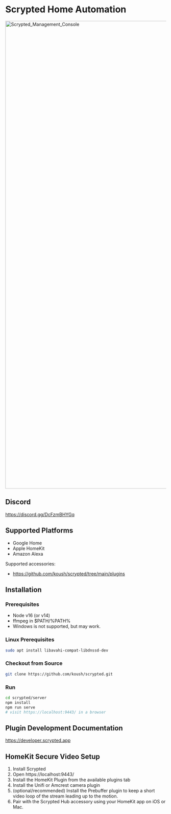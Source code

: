 # Scrypted Home Automation

<img width="1460" alt="Scrypted_Management_Console" src="https://user-images.githubusercontent.com/73924/131903488-722d87ac-a0b0-40fe-b605-326e6b886e35.png">

## Discord

https://discord.gg/DcFzmBHYGq

## Supported Platforms

 * Google Home
 * Apple HomeKit
 * Amazon Alexa

Supported accessories: 
 * https://github.com/koush/scrypted/tree/main/plugins

## Installation

### Prerequisites

* Node v16 (or v14)
* ffmpeg in $PATH/%PATH%
* Windows is not supported, but may work.

### Linux Prerequisites

```sh
sudo apt install libavahi-compat-libdnssd-dev
```

### Checkout from Source

```sh
git clone https://github.com/koush/scrypted.git
```

### Run

```sh
cd scrypted/server
npm install
npm run serve
# visit https://localhost:9443/ in a browser
```

## Plugin Development Documentation

https://developer.scrypted.app

## HomeKit Secure Video Setup

1. Install Scrypted
2. Open https://localhost:9443/
3. Install the HomeKit Plugin from the available plugins tab
4. Install the Unifi or Amcrest camera plugin
5. (optional/recommended) Install the Prebuffer plugin to keep a short video loop of the stream leading up to the motion.
6. Pair with the Scrypted Hub accessory using your HomeKit app on iOS or Mac.

